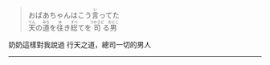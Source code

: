 > <div>おばあちゃんはこう<ruby><rb>言</rb><rt>い</rt></ruby>ってた</div><div><ruby><rb>天</rb><rt>てん</rt></ruby>の<ruby><rb>道</rb><rt>みち</rt></ruby>を<ruby><rb>往</rb><rt>ゆ</rt></ruby>き<ruby><rb>総</rb><rt>すべ</rt></ruby>てを<ruby><rb>司</rb><rt>つかさど</rt></ruby>る<ruby><rb>男</rb><rt>おとこ</rt></ruby></div>

奶奶這樣對我說過 
行天之道，總司一切的男人

---
